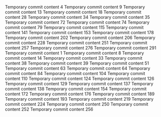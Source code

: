 Temporary commit content 4
Temporary commit content 9
Temporary commit content 13
Temporary commit content 18
Temporary commit content 28
Temporary commit content 34
Temporary commit content 35
Temporary commit content 72
Temporary commit content 74
Temporary commit content 79
Temporary commit content 115
Temporary commit content 141
Temporary commit content 153
Temporary commit content 178
Temporary commit content 202
Temporary commit content 206
Temporary commit content 228
Temporary commit content 251
Temporary commit content 257
Temporary commit content 276
Temporary commit content 291
Temporary commit content 1
Temporary commit content 8
Temporary commit content 14
Temporary commit content 33
Temporary commit content 38
Temporary commit content 39
Temporary commit content 51
Temporary commit content 63
Temporary commit content 64
Temporary commit content 84
Temporary commit content 104
Temporary commit content 110
Temporary commit content 124
Temporary commit content 126
Temporary commit content 129
Temporary commit content 137
Temporary commit content 138
Temporary commit content 154
Temporary commit content 172
Temporary commit content 176
Temporary commit content 189
Temporary commit content 193
Temporary commit content 219
Temporary commit content 224
Temporary commit content 250
Temporary commit content 252
Temporary commit content 256
